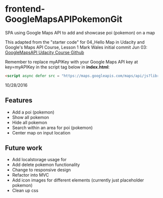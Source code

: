 # frontend-GoogleMapsAPIPokemonGit
SPA using Google Maps API to add and showcase poi (pokemon) on a map

This adapted from the "starter code" for 04_Hello Map in Udacity and Google's Maps
API Course, Lesson 1 Mark Wales initial commit Jun 03: [GoogleMapsAPI Udacity Course Github]

Remember to replace myAPIKey with your Google Maps API key at key=myAPIKey in the script tag below in **index.html**:

```html
<script async defer src = "https://maps.googleapis.com/maps/api/js?libraries=geometry,drawing&key=myAPIKey&v=3&callback=initMap">

```

10/28/2016

## Features

 - Add a poi (pokemon)
 - Show all pokemon
 - Hide all pokemon
 - Search within an area for poi (pokemon)
 - Center map on input location

## Future work

 - Add localstorage usage for
 - Add delete pokemon functionality
 - Change to responsive design
 - Refactor into MVC
 - Add icon images for different elements (currently just placeholder pokemon)
 - Clean up css




[AngularJS]: <http://angularjs.org>
[GoogleMapsAPI Udacity Course Github]: <https://github.com/udacity/ud864>

